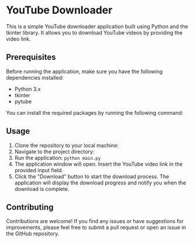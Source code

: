# YouTube Downloader

This is a simple YouTube downloader application built using Python and the tkinter library. It allows you to download YouTube videos by providing the video link.

## Prerequisites

Before running the application, make sure you have the following dependencies installed:

- Python 3.x
- tkinter
- pytube

You can install the required packages by running the following command:


## Usage

1. Clone the repository to your local machine:
2. Navigate to the project directory:
3. Run the application: ```python main.py```
4. The application window will open. Insert the YouTube video link in the provided input field.
5. Click the "Download" button to start the download process. The application will display the download progress and notify you when the download is complete.

## Contributing

Contributions are welcome! If you find any issues or have suggestions for improvements, please feel free to submit a pull request or open an issue in the GitHub repository.

